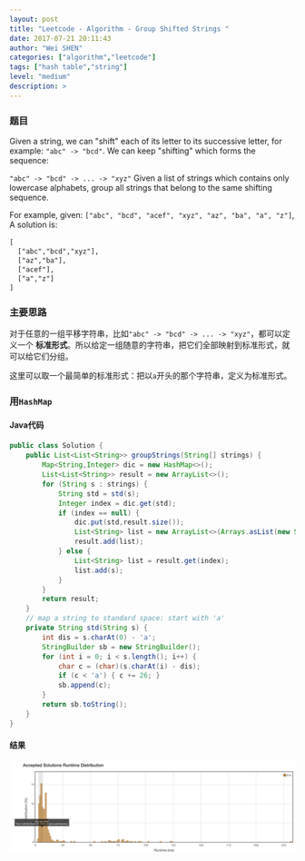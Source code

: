 ```yaml
---
layout: post
title: "Leetcode - Algorithm - Group Shifted Strings "
date: 2017-07-21 20:11:43
author: "Wei SHEN"
categories: ["algorithm","leetcode"]
tags: ["hash table","string"]
level: "medium"
description: >
---
```


### 题目
Given a string, we can "shift" each of its letter to its successive letter, for example: `"abc" -> "bcd"`. We can keep "shifting" which forms the sequence:

`"abc" -> "bcd" -> ... -> "xyz"`
Given a list of strings which contains only lowercase alphabets, group all strings that belong to the same shifting sequence.

For example, given: `["abc", "bcd", "acef", "xyz", "az", "ba", "a", "z"]`,
A solution is:
```
[
  ["abc","bcd","xyz"],
  ["az","ba"],
  ["acef"],
  ["a","z"]
]
```

### 主要思路
对于任意的一组平移字符串，比如`"abc" -> "bcd" -> ... -> "xyz"`，都可以定义一个 **标准形式**。所以给定一组随意的字符串，把它们全部映射到标准形式，就可以给它们分组。

这里可以取一个最简单的标准形式：把以`a`开头的那个字符串，定义为标准形式。


### 用`HashMap`

#### Java代码
```java
public class Solution {
    public List<List<String>> groupStrings(String[] strings) {
        Map<String,Integer> dic = new HashMap<>();
        List<List<String>> result = new ArrayList<>();
        for (String s : strings) {
            String std = std(s);
            Integer index = dic.get(std);
            if (index == null) {
                dic.put(std,result.size());
                List<String> list = new ArrayList<>(Arrays.asList(new String[]{s}));
                result.add(list);
            } else {
                List<String> list = result.get(index);
                list.add(s);
            }
        }
        return result;
    }
    // map a string to standard space: start with 'a'
    private String std(String s) {
        int dis = s.charAt(0) - 'a';
        StringBuilder sb = new StringBuilder();
        for (int i = 0; i < s.length(); i++) {
            char c = (char)(s.charAt(i) - dis);
            if (c < 'a') { c += 26; }
            sb.append(c);
        }
        return sb.toString();
    }
}
```

#### 结果
![group-shifted-strings-1](/images/leetcode/group-shifted-strings-1.png)
